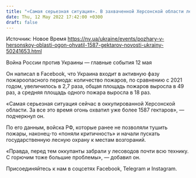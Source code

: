 ```yaml
---
title: "«Самая серьезная ситуация». В захваченной Херсонской области лесные пожары охватили 1587 гектаров — Госагентство лесных ресурсов"
date: Thu, 12 May 2022 17:42:00 +0300
draft: false
---
```

Источник: Новое Время https://nv.ua/ukraine/events/pozhary-v-hersonskoy-oblasti-ogon-ohvatil-1587-gektarov-novosti-ukrainy-50241653.html


Война России против Украины — главные события 12 мая

Он написал в Facebook, что Украина входит в активную фазу пожароопасного периода: количество пожаров, по сравнению с 2021 годом, увеличилось в 2,7 раза, общая площадь пожаров выросла в 49 раз, а средняя площадь одного пожара выросла в 18 раз.

«Самая серьезная ситуация сейчас в оккупированной Херсонской области. За все это время огонь охватил уже более 1587 гектаров», — подчеркнул он.

По его данным, войска РФ, которые ранее не позволяли тушить пожары, наконец-то «поняли критичность» и начали пускать государственную лесную охрану к местам возгораний.



«Правда, перед тем оккупанты забрали у лесоводов почти всю технику. С горючим тоже большие проблемы», — добавил он.

Присоединяйтесь к нам в соцсетях Facebook, Telegram и Instagram.
